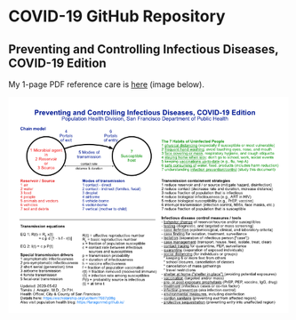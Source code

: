 # COVID-19 GitHub Repository

## Preventing and Controlling Infectious Diseases, COVID-19 Edition

My 1-page PDF reference care is
[here](https://github.com/taragonmd/covid-19/blob/master/PHD_model-for-controlling-infectious-diseases.pdf)
(image below).

![](PHD_model-for-controlling-infectious-diseases.png)
